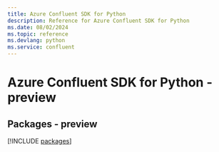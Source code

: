 ```yaml
---
title: Azure Confluent SDK for Python
description: Reference for Azure Confluent SDK for Python
ms.date: 08/02/2024
ms.topic: reference
ms.devlang: python
ms.service: confluent
---
```

# Azure Confluent SDK for Python - preview
## Packages - preview
[!INCLUDE [packages](confluent-index.md)]